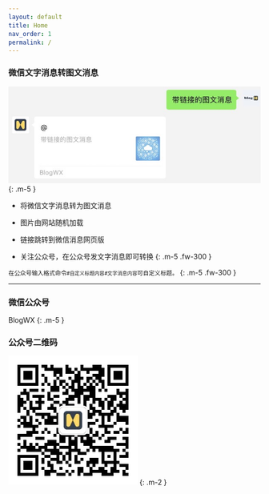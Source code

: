 ```yaml
---
layout: default
title: Home
nav_order: 1
permalink: /
---
```


### 微信文字消息转图文消息

![图文消息](./images/ti_common.jpg)
{: .m-5 }

- 将微信文字消息转为图文消息

- 图片由网站随机加载

- 链接跳转到微信消息网页版

- 关注公众号，在公众号发文字消息即可转换
{: .m-5 .fw-300 }

<small>在公众号输入格式命令`#自定义标题内容#文字消息内容`可自定义标题。</small>
{: .m-5 .fw-300 }


---


### 微信公众号

BlogWX
{: .m-5 }

### 公众号二维码

![微信订阅号：BlogWX](./images/blogwx_qr.png)
{: .m-2 }